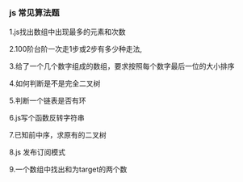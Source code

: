 ### js 常见算法题 ###

1.js找出数组中出现最多的元素和次数

2.100阶台阶一次走1步或2步有多少种走法,

3.给了一个几个数字组成的数组，要求按照每个数字最后一位的大小排序

4.如何判断是不是完全二叉树

5.判断一个链表是否有环

6.js写个函数反转字符串

7.已知前中序，求原有的二叉树

8.js 发布订阅模式

9.一个数组中找出和为target的两个数